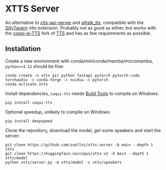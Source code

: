 # XTTS Server
An alternative to [xtts-api-server](https://github.com/daswer123/xtts-api-server) and [alltalk_tts](https://github.com/erew123/alltalk_tts), compatible with the [SillyTavern](https://github.com/SillyTavern/SillyTavern) xtts extension. Probably not as good as either, but works with the [coqui-ai-TTS](https://github.com/idiap/coqui-ai-TTS) fork of [TTS](https://github.com/coqui-ai/TTS) and has as few requirements as possible.

## Installation
Create a new environment with conda/miniconda/mamba/micromamba, `python>=3.12` should be fine:
```
conda create -n xtts git python fastapi pytorch pytorch-cuda torchaudio -c conda-forge -c nvidia -c pytorch
conda activate xtts
```

Install dependencies, `coqui-tts` needs [Build Tools](https://visualstudio.microsoft.com/downloads/#build-tools-for-visual-studio-2022) to compile on Windows:
```
pip install coqui-tts
```

Optional speedup, unlikely to compile on Windows:
```
pip install deepspeed
```

Clone the repository, download the model, get some speakers and start the server:
```
git clone https://github.com/zuellni/xtts-server -b main --depth 1 xtts
git clone https://huggingface.co/coqui/xtts-v2 -b main --depth 1 xtts/model
python xtts/server.py -m xtts/model -s xtts/speakers
```
